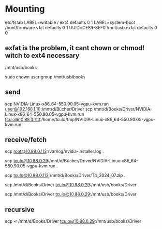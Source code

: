 # Mounting

etc/fstab
LABEL=writable  /       ext4    defaults        0       1
LABEL=system-boot       /boot/firmware  vfat    defaults        0       1
UUID=CE89-8EF0 /mnt/usb exfat defaults 0 0

## exfat is the problem, it cant chown or chmod! witch to ext4 necessary

/mnt/usb/books

sudo chown user:group /mnt/usb/books

## send

scp  NVIDIA-Linux-x86_64-550.90.05-vgpu-kvm.run user@192.168.1.10:/mnt/d/Bücher/Driver
scp /mnt/d/Books/Driver/NVIDIA-Linux-x86_64-550.90.05-vgpu-kvm.run tculo@10.88.0.113:/home/tculo/tmp/NVIDIA-Linux-x86_64-550.90.05-vgpu-kvm.run

## receive/fetch

scp root@10.88.0.113:/var/log/nvidia-installer.log .

scp tculo@10.88.0.29:/mnt/d/Bücher/Driver/NVIDIA-Linux-x86_64-550.90.05-vgpu-kvm.run .

scp tculo@10.88.0.113:/mnt/d/Books/Driver/T4_2024_07.zip .

scp /mnt/d/Books/Driver tculo@10.88.0.29:/mnt/usb/books/Driver

scp /mnt/d/Books/Driver tculo@10.88.0.29:/mnt/usb/books/Driver

## recursive

scp -r /mnt/d/Books/Driver tculo@10.88.0.29:/mnt/usb/books/Driver
